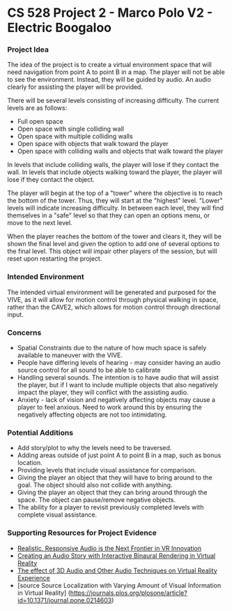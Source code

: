 # CS 528 Project 2 - Marco Polo V2 - Electric Boogaloo

### Project Idea

The idea of the project is to create a virtual environment space that will need navigation from point A to point B in a map. The player will not be able to see the environment. Instead, they will be guided by audio. An audio clearly for assisting the player will be provided.

There will be several levels consisting of increasing difficulty. The current levels are as follows:
- Full open space
- Open space with single colliding wall
- Open space with multiple colliding walls
- Open space with objects that walk toward the player
- Open space with colliding walls and objects that walk toward the player

In levels that include colliding walls, the player will lose if they contact the wall. In levels that include objects walking toward the player, the player will lose if they contact the object. 

The player will begin at the top of a "tower" where the objective is to reach the bottom of the tower. Thus, they will start at the "highest" level. "Lower" levels will indicate increasing difficulty. In between each level, they will find themselves in a "safe" level so that they can open an options menu, or move to the next level.

When the player reaches the bottom of the tower and clears it, they will be shown the final level and given the option to add one of several options to the final level. This object will impair other players of the session, but will reset upon restarting the project.

### Intended Environment

The intended virtual environment will be generated and purposed for the VIVE, as it will allow for motion control through physical walking in space, rather than the CAVE2, which allows for motion control through directional input.

### Concerns
- Spatial Constraints due to the nature of how much space is safely available to maneuver with the VIVE.
- People have differing levels of hearing - may consider having an audio source control for all sound to be able to calibrate
- Handling several sounds. The intention is to have audio that will assist the player, but if I want to include multiple objects that also negatively impact the player, they will conflict with the assisting audio.
- Anxiety - lack of vision and negatively affecting objects may cause a player to feel anxious. Need to work around this by ensuring the negatively affecting objects are not too intimidating.

### Potential Additions
- Add story/plot to why the levels need to be traversed.
- Adding areas outside of just point A to point B in a map, such as bonus location.
- Providing levels that include visual assistance for comparison.
- Giving the player an object that they will have to bring around to the goal. The object should also not collide with anything.
- Giving the player an object that they can bring around through the space. The object can pause/remove negative objects.
- The ability for a player to revisit previously completed levels with complete visual assistance.

### Supporting Resources for Project Evidence
- [Realistic, Responsive Audio is the Next Frontier in VR Innovation](https://www.cbinsights.com/research/vr-audio-tech/)
- [Creating an Audio Story with Interactive Binaural Rendering in Virtual Reality](https://www.hindawi.com/journals/wcmc/2019/1463204/)
- [The effect of 3D Audio and Other Audio Techniques on Virtual Reality Experience](https://www.researchgate.net/publication/291516579_The_Effect_Of_3D_Audio_And_Other_Audio_Techniques_On_Virtual_Reality_Experience)
- [source Source Localization with Varying Amount of Visual Information in Virtual Reality] (https://journals.plos.org/plosone/article?id=10.1371/journal.pone.0214603)



